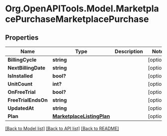 # Org.OpenAPITools.Model.MarketplacePurchaseMarketplacePurchase

## Properties

Name | Type | Description | Notes
------------ | ------------- | ------------- | -------------
**BillingCycle** | **string** |  | [optional] 
**NextBillingDate** | **string** |  | [optional] 
**IsInstalled** | **bool?** |  | [optional] 
**UnitCount** | **int?** |  | [optional] 
**OnFreeTrial** | **bool?** |  | [optional] 
**FreeTrialEndsOn** | **string** |  | [optional] 
**UpdatedAt** | **string** |  | [optional] 
**Plan** | [**MarketplaceListingPlan**](MarketplaceListingPlan.md) |  | [optional] 

[[Back to Model list]](../README.md#documentation-for-models) [[Back to API list]](../README.md#documentation-for-api-endpoints) [[Back to README]](../README.md)


